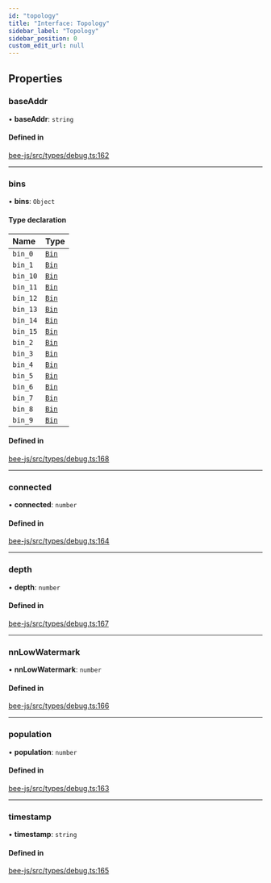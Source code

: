 ```yaml
---
id: "topology"
title: "Interface: Topology"
sidebar_label: "Topology"
sidebar_position: 0
custom_edit_url: null
---
```


## Properties

### baseAddr

• **baseAddr**: `string`

#### Defined in

[bee-js/src/types/debug.ts:162](https://github.com/ethersphere/bee-js/blob/6f227e1/src/types/debug.ts#L162)

___

### bins

• **bins**: `Object`

#### Type declaration

| Name | Type |
| :------ | :------ |
| `bin_0` | [`Bin`](bin.md) |
| `bin_1` | [`Bin`](bin.md) |
| `bin_10` | [`Bin`](bin.md) |
| `bin_11` | [`Bin`](bin.md) |
| `bin_12` | [`Bin`](bin.md) |
| `bin_13` | [`Bin`](bin.md) |
| `bin_14` | [`Bin`](bin.md) |
| `bin_15` | [`Bin`](bin.md) |
| `bin_2` | [`Bin`](bin.md) |
| `bin_3` | [`Bin`](bin.md) |
| `bin_4` | [`Bin`](bin.md) |
| `bin_5` | [`Bin`](bin.md) |
| `bin_6` | [`Bin`](bin.md) |
| `bin_7` | [`Bin`](bin.md) |
| `bin_8` | [`Bin`](bin.md) |
| `bin_9` | [`Bin`](bin.md) |

#### Defined in

[bee-js/src/types/debug.ts:168](https://github.com/ethersphere/bee-js/blob/6f227e1/src/types/debug.ts#L168)

___

### connected

• **connected**: `number`

#### Defined in

[bee-js/src/types/debug.ts:164](https://github.com/ethersphere/bee-js/blob/6f227e1/src/types/debug.ts#L164)

___

### depth

• **depth**: `number`

#### Defined in

[bee-js/src/types/debug.ts:167](https://github.com/ethersphere/bee-js/blob/6f227e1/src/types/debug.ts#L167)

___

### nnLowWatermark

• **nnLowWatermark**: `number`

#### Defined in

[bee-js/src/types/debug.ts:166](https://github.com/ethersphere/bee-js/blob/6f227e1/src/types/debug.ts#L166)

___

### population

• **population**: `number`

#### Defined in

[bee-js/src/types/debug.ts:163](https://github.com/ethersphere/bee-js/blob/6f227e1/src/types/debug.ts#L163)

___

### timestamp

• **timestamp**: `string`

#### Defined in

[bee-js/src/types/debug.ts:165](https://github.com/ethersphere/bee-js/blob/6f227e1/src/types/debug.ts#L165)
